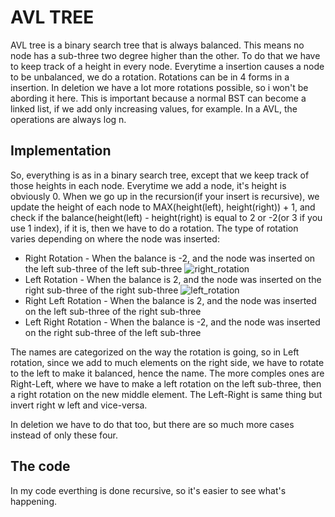 # AVL TREE
AVL tree is a binary search tree that is always balanced. This means no node has a sub-three two degree higher than the other. To do that we have to keep track of a height in every node. Everytime a insertion causes a node to be unbalanced, we do a rotation. Rotations can be in 4 forms in a insertion. In deletion we have a lot more rotations possible, so i won't be abording it here.
This is important because a normal BST can become a linked list, if we add only increasing values, for example. In a AVL, the operations are always log n.

## Implementation
So, everything is as in a binary search tree, except that we keep track of those heights in each node. Everytime we add a node, it's height is obviously 0. When we go up in the recursion(if your insert is recursive), we update the height of each node to MAX(height(left), height(right)) + 1, and check if the balance(height(left) - height(right) is equal to 2 or -2(or 3 if you use 1 index), if it is, then we have to do a rotation. The type of rotation varies depending on where the node was inserted:

*	Right Rotation - When the balance is -2, and the node was inserted on the left sub-three of the left sub-three
![right_rotation](https://www.tutorialspoint.com/data_structures_algorithms/images/avl_right_rotation.jpg)
*	Left Rotation - When the balance is 2, and the node was inserted on the right sub-three of the right sub-three
![left_rotation](https://www.tutorialspoint.com/data_structures_algorithms/images/avl_left_rotation.jpg)
*	Right Left Rotation - When the balance is 2, and the node was inserted on the left sub-three of the right sub-three
*	Left Right Rotation - When the balance is -2, and the node was inserted on the right sub-three of the left sub-three

The names are categorized on the way the rotation is going, so in Left rotation, since we add to much elements on the right side, we have to rotate to the left to make it balanced, hence the name.
The more comples ones are Right-Left, where we have to make a left rotation on the left sub-three, then a right rotation on the new middle element.
The Left-Right is same thing but invert right w left and vice-versa.

In deletion we have to do that too, but there are so much more cases instead of only these four.

## The code
In my code everthing is done recursive, so it's easier to see what's happening.

